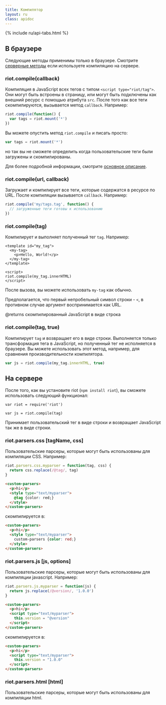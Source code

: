 ```yaml
---
title: Компилятор
layout: ru
class: apidoc
---
```


{% include ru/api-tabs.html %}

## В браузере

Следующие методы применимы только в браузере. Смотрите [серверные методы](#compile-on-server) если используете компиляцию на сервере.

### <a name="compile"></a> riot.compile(callback)

Компиляция в JavaScript всех тегов с типом `<script type="riot/tag">`. Они могут быть встроены в страницу, или могут быть подключены как внешний ресурс с помощью атрибута `src`. После того как все теги скомпилируются, вызывается метод `callback`. Например:

``` javascript
riot.compile(function() {
  var tags = riot.mount('*')
})
```

Вы можете опустить метод `riot.compile` и писать просто:

``` javascript
var tags = riot.mount('*')
```

но так вы не сможете определить когда пользовательские теги были загружены и скомпилированы.

Для более подробной информации, смотрите [основное описание](/guide/compiler/).

### <a name="compile-fn"></a> riot.compile(url, callback)

Загружает и компилирует все теги, которые содержатся в ресурсе по URL. После компиляции вызывается `callback`. Например:

``` javascript
riot.compile('my/tags.tag', function() {
  // загруженные теги готовы к использованию
})
```

### <a name="compile-tag"></a> riot.compile(tag)

Компилирует и выполняет полученный тег `tag`. Например:

```
<template id="my_tag">
  <my-tag>
    <p>Hello, World!</p>
  </my-tag>
</template>

<script>
riot.compile(my_tag.innerHTML)
</script>
```

После вызова, вы можете использовать `my-tag` как обычно.

Предполагается, что первый непробельный символ строки - `<`, в противном случае аргумент воспринимается как URL.

@returns скомпилированный JavaScript в виде строка

### <a name="compile-to-str"></a> riot.compile(tag, true)

Компилирует `tag` и возвращает его в виде строки. Выполняется только трансформация тега в JavaScript, но полученный тег не исполняется в браузере. Вы можете использовать этот метод, например, для сравнения производительности компилятора.

``` js
var js = riot.compile(my_tag.innerHTML, true)
```

## На сервере

После того, как вы установите riot (`npm install riot`), вы сможете использовать следующий функционал:

```
var riot = require('riot')

var js = riot.compile(tag)
```

Принимает пользовательский тег в виде строки и возвращает JavaScript так же в виде строки.

### <a name="css-parser"></a> riot.parsers.css [tagName, css]

Пользовательские парсеры, которые могут быть использованы для компиляции CSS. Например:

```js
riot.parsers.css.myparser = function(tag, css) {
  return css.replace(/@tag/, tag)
}
```

```html
<custom-parsers>
  <p>hi</p>
  <style type="text/myparser">
    @tag {color: red;}
  </style>
</custom-parsers>
```

скомпилируется в:

```html
<custom-parsers>
  <p>hi</p>
  <style type="text/myparser">
    custom-parsers {color: red;}
  </style>
</custom-parsers>
```

### <a name="js-parser"></a> riot.parsers.js [js, options]

Пользовательские парсеры, которые могут быть использованы для компиляции javascript. Например:

```js
riot.parsers.js.myparser = function(js) {
  return js.replace(/@version/, '1.0.0')
}
```

```html
<custom-parsers>
  <p>hi</p>
  <script type="text/myparser">
    this.version = "@version"
  </script>
</custom-parsers>
```

скомпилируется в:

```html
<custom-parsers>
  <p>hi</p>
  <script type="text/myparser">
    this.version = "1.0.0"
  </script>
</custom-parsers>
```

### <a name="html-parser"></a> riot.parsers.html [html]

Пользовательские парсеры, которые могут быть использованы для компиляции html.
